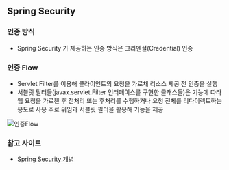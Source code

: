 ## Spring Security

### 인증 방식

- Spring Security 가 제공하는 인증 방식은 크리덴셜(Credential) 인증

### 인증 Flow

- Servlet Filter를 이용해 클라이언트의 요청을 가로채 리소스 제공 전 인증을 실행
- 서블릿 필터들(javax.servlet.Filter 인터페이스를 구현한 클래스들)은 기능에 따라 웹 요청을 가로챈 후 전처리 또는 후처리를 수행하거나 요청 전체를 리다이렉트하는 용도로 사용 주로 위임과 서블릿 필터을 활용해 기능을 제공

![인증Flow](https://media-api.atlassian.io/file/9774af95-2d08-4669-91ee-080a4b640a88/image?mode=full-fit&client=ac9cd94a-a769-4dac-b7f3-e1982c424403&token=eyJhbGciOiJIUzI1NiJ9.eyJpc3MiOiJhYzljZDk0YS1hNzY5LTRkYWMtYjdmMy1lMTk4MmM0MjQ0MDMiLCJhY2Nlc3MiOnsidXJuOmZpbGVzdG9yZTpmaWxlOjk3NzRhZjk1LTJkMDgtNDY2OS05MWVlLTA4MGE0YjY0MGE4OCI6WyJyZWFkIl19LCJleHAiOjE1MDA3NzM5ODgsIm5iZiI6MTUwMDc3MDYyOH0.rSwDJ8xwOK_mrr5G58tLyBBXDyk3CzyzUe0QXs2wI8I)

### 참고 사이트

- [Spring Security 개념](http://tmondev.blog.me/220310743818)

